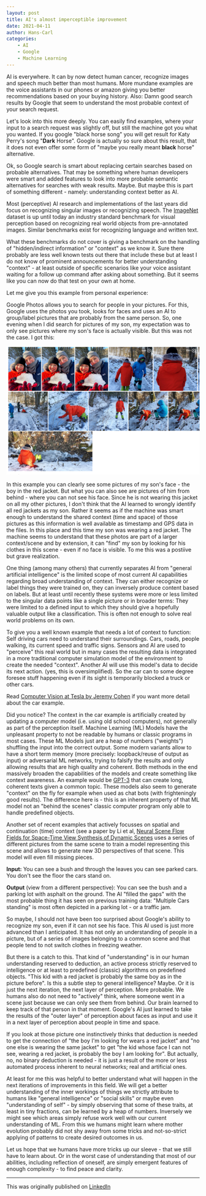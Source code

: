 ```yaml
---
layout: post
title: AI's almost imperceptible improvement
date: 2021-04-11
author: Hans-Carl
categories:
    - AI
    - Google
    - Machine Learning
---
```

AI is everywhere. It can by now detect human cancer, recognize images and speech much better than most humans. More mundane examples are the voice assistants in our phones or amazon giving you better recommendations based on your buying history. Also: Damn good search results by Google that seem to understand the most probable context of your search request.

Let's look into this more deeply. You can easily find examples, where your input to a search request was slightly off, but still the machine got you what you wanted. If you google "black horse song" you will get result for Katy Perry's song "**Dark** Horse". Google is actually so sure about this result, that it does not even offer some form of "maybe you really meant **black** horse" alternative.

Ok, so Google search is smart about replacing certain searches based on probable alternatives. That may be something where human developers were smart and added features to look into more probable semantic alternatives for searches with weak results. Maybe. But maybe this is part of something different - namely: understanding context better as AI.

Most (perceptive) AI research and implementations of the last years did focus on recognizing singular images or recognizing speech. The [ImageNet](https://en.wikipedia.org/wiki/ImageNet) dataset is up until today an industry standard benchmark for visual perception based on recognizing real world objects from pre-annotated images. Similar benchmarks exist for recognizing language and written text. 

What these benchmarks do not cover is giving a benchmark on the handling of "hidden/indirect information" or "context" as we know it. Sure there probably are less well known tests out there that include these but at least I do not know of prominent announcements for better understanding "context" - at least outside of specific scenarios like your voice assistant waiting for a follow up command after asking about something. But it seems like you can now do that test on your own at home.

Let me give you this example from personal experience:

Google Photos allows you to search for people in your pictures. For this, Google uses the photos you took, looks for faces and uses an AI to group/label pictures that are probably from the same person. So, one evening when I did search for pictures of my son, my expectation was to only see pictures where my son's face is actually visible. But this was not the case. I got this:

![2021-04-11-img1.png](2021-04-11-img1.png)

In this example you can clearly see some pictures of my son's face - the boy in the red jacket. But what you can also see are pictures of him from behind - where you can not see his face. Since he is not wearing this jacket on all my other pictures, I don't think that the AI learned to wrongly identify all red jackets as my son. Rather it seems as if the machine was smart enough to understand the shared context (time and space) of those pictures as this information is well available as timestamp and GPS data in the files. In this place and this time my son was wearing a red jacket. The machine seems to understand that these photos are part of a larger context/scene and by extension, it can "find" my son by looking for his clothes in this scene - even if no face is visible. To me this was a postiive but grave realization. 

One thing (among many others) that currently separates AI from "general artificial intelligence" is the limited scope of most current AI capabilities regarding broad understanding of context. They can either recognize or label things they were trained on, they can inversely produce content based on labels. But at least until recently these systems were more or less limited to the singular data points like a single picture or in broader terms: They were limited to a defined input to which they should give a hopefully valuable output like a classification. This is often not enough to solve real world problems on its own. 

To give you a well known example that needs a lot of context to function: Self driving cars need to understand their surroundings. Cars, roads, people walking, its current speed and traffic signs. Sensors and AI are used to "perceive" this real world but in many cases the resulting data is integrated in a more traditional computer simulation model of the environment to create the needed "context". Another AI will use this model's data to decide its next action. (yes, this is oversimplified). So the car can to some degree foresee stuff happening even if its sight is temporarily blocked a truck or other cars.  

Read [Computer Vision at Tesla by Jeremy Cohen](https://heartbeat.fritz.ai/computer-vision-at-tesla-cd5e88074376) if you want more detail about the car example.

Did you notice? The context in the car example is artificially created by updating a computer model (i.e. using old school computers), not generally as part of the perception itself. Machine Learning (ML) Models have the unpleasant property to not be readable by humans or classic programs in most cases. These ML Models just are a heap of numbers ("weights") shuffling the input into the correct output. Some modern variants allow to have a short term memory (more precisely: loopback/reuse of output as input) or adversarial ML networks, trying to falsify the results and only allowing results that are high quality and coherent. Both methods in the end massively broaden the capabilities of the models and create something like context awareness. An example would be [GPT-3](https://en.wikipedia.org/wiki/GPT-3) that can create long, coherent texts given a common topic. These models also seem to generate "context" on the fly for example when used as chat bots (with frighteningly good results). The difference here is - this is an inherent property of that ML model not an "behind the scenes" classic computer program only able to handle predefined objects.  

Another set of recent examples that actively focusses on spatial and continuation (time) context (see a paper by Li et al, [Neural Scene Flow Fields for Space-Time View Synthesis of Dynamic Scenes](https://www.cs.cornell.edu/~zl548/NSFF/) uses a series of different pictures from the same scene to train a model representing this scene and allows to generate new 3D perspectives of that scene. This model will even fill missing pieces.

**Input:** You can see a bush and through the leaves you can see parked cars. You don't see the floor the cars stand on.

**Output** (view from a different perspective): You can see the bush and a parking lot with asphalt on the ground. The AI "filled the gaps" with the most probable thing it has seen on previous training data: "Multiple Cars standing" is most often depicted in a parking lot - or a traffic jam.

So maybe, I should not have been too surprised about Google's ability to recognize my son, even if it can not see his face. This AI used is just more advanced than I anticipated. It has not only an understanding of people in a picture, but of a series of images belonging to a common scene and that people tend to not switch clothes in freezing weather.

But there is a catch to this. That kind of "understanding" is in our human understanding reserved to deduction, an active process strictly reserved to intelligence or at least to predefined (classic) algorithms on predefined objects. "This kid with a red jacket is probably the same boy as in the picture before". Is this a subtle step to general intelligence? Maybe. Or it is just the next iteration, the next layer of perception. More probable. We humans also do not need to "actively" think, where someone went in a scene just because we can only see them from behind. Our brain learned to keep track of that person in that moment. Google's AI just learned to take the results of the "outer layer" of perception about faces as input and use it in a next layer of perception about people in time and space.

If you look at those picture one instinctively thinks that deduction is needed to get the connection of "the boy I'm looking for wears a red jacket" and "no one else is wearing the same jacket" to get "the kid whose face I can not see, wearing a red jacket, is probably the boy I am looking for". But actually, no, no binary deduction is needed - it is just a result of the more or less automated process inherent to neural networks; real and artificial ones.

At least for me this was helpful to better understand what will happen in the next iterations of improvements in this field. We will get a better understanding of the inner workings of things we strictly attribute to humans like "general intelligence" or "social skills" or maybe even "understanding of self" - by simply observing that some of these traits, at least in tiny fractions, can be learned by a heap of numbers. Inversely we might see which areas simply refuse work well with our current understanding of ML. From this we humans might learn where mother evolution probably did not shy away from some tricks and not-so-strict applying of patterns to create desired outcomes in us.

Let us hope that we humans have more tricks up our sleeve - that we still have to learn about. Or in the worst case of understanding that most of our abilities, including reflection of oneself, are simply emergent features of enough complexity - to find peace and clarity.  

---
This was originally published on [LinkedIn](https://www.linkedin.com/pulse/ais-almost-imperceptible-improvement-hans-carl-oberdalhoff/)